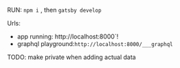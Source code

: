 RUN: `npm i` , then `gatsby develop`

Urls:

- app running: http://localhost:8000`!
- graphql playground:`http://localhost:8000/___graphql`

TODO: make private when adding actual data

